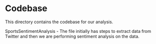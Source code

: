 # Codebase

This directory contains the codebase for our analysis.

SportsSentimentAnalysis - The file initially has steps to extract data from Twitter and then we are performing sentiment analysis on the data.
